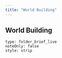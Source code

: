 ```yaml
---
title: "World Building"
---
```

## World Building

```ccard
type: folder_brief_live
noteOnly: false
style: strip
```